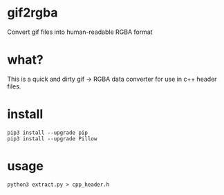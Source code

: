 # gif2rgba
Convert gif files into human-readable RGBA format

# what?
This is a quick and dirty gif -> RGBA data converter for use in c++ header files.

# install
```console
pip3 install --upgrade pip
pip3 install --upgrade Pillow
```

# usage
```console
python3 extract.py > cpp_header.h
```

